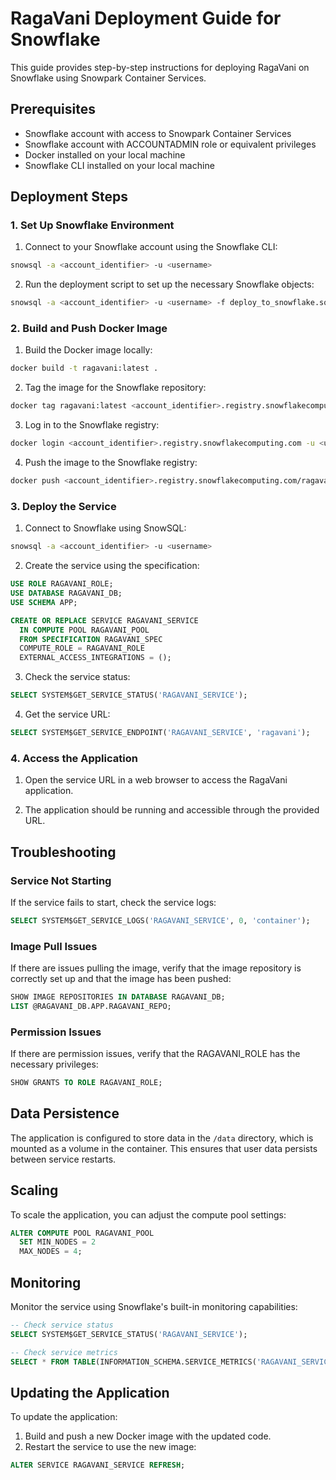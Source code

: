 # RagaVani Deployment Guide for Snowflake

This guide provides step-by-step instructions for deploying RagaVani on Snowflake using Snowpark Container Services.

## Prerequisites

- Snowflake account with access to Snowpark Container Services
- Snowflake account with ACCOUNTADMIN role or equivalent privileges
- Docker installed on your local machine
- Snowflake CLI installed on your local machine

## Deployment Steps

### 1. Set Up Snowflake Environment

1. Connect to your Snowflake account using the Snowflake CLI:

```bash
snowsql -a <account_identifier> -u <username>
```

2. Run the deployment script to set up the necessary Snowflake objects:

```bash
snowsql -a <account_identifier> -u <username> -f deploy_to_snowflake.sql
```

### 2. Build and Push Docker Image

1. Build the Docker image locally:

```bash
docker build -t ragavani:latest .
```

2. Tag the image for the Snowflake repository:

```bash
docker tag ragavani:latest <account_identifier>.registry.snowflakecomputing.com/ragavani_db/app/ragavani_repo/ragavani:latest
```

3. Log in to the Snowflake registry:

```bash
docker login <account_identifier>.registry.snowflakecomputing.com -u <username>
```

4. Push the image to the Snowflake registry:

```bash
docker push <account_identifier>.registry.snowflakecomputing.com/ragavani_db/app/ragavani_repo/ragavani:latest
```

### 3. Deploy the Service

1. Connect to Snowflake using SnowSQL:

```bash
snowsql -a <account_identifier> -u <username>
```

2. Create the service using the specification:

```sql
USE ROLE RAGAVANI_ROLE;
USE DATABASE RAGAVANI_DB;
USE SCHEMA APP;

CREATE OR REPLACE SERVICE RAGAVANI_SERVICE
  IN COMPUTE POOL RAGAVANI_POOL
  FROM SPECIFICATION RAGAVANI_SPEC
  COMPUTE_ROLE = RAGAVANI_ROLE
  EXTERNAL_ACCESS_INTEGRATIONS = ();
```

3. Check the service status:

```sql
SELECT SYSTEM$GET_SERVICE_STATUS('RAGAVANI_SERVICE');
```

4. Get the service URL:

```sql
SELECT SYSTEM$GET_SERVICE_ENDPOINT('RAGAVANI_SERVICE', 'ragavani');
```

### 4. Access the Application

1. Open the service URL in a web browser to access the RagaVani application.

2. The application should be running and accessible through the provided URL.

## Troubleshooting

### Service Not Starting

If the service fails to start, check the service logs:

```sql
SELECT SYSTEM$GET_SERVICE_LOGS('RAGAVANI_SERVICE', 0, 'container');
```

### Image Pull Issues

If there are issues pulling the image, verify that the image repository is correctly set up and that the image has been pushed:

```sql
SHOW IMAGE REPOSITORIES IN DATABASE RAGAVANI_DB;
LIST @RAGAVANI_DB.APP.RAGAVANI_REPO;
```

### Permission Issues

If there are permission issues, verify that the RAGAVANI_ROLE has the necessary privileges:

```sql
SHOW GRANTS TO ROLE RAGAVANI_ROLE;
```

## Data Persistence

The application is configured to store data in the `/data` directory, which is mounted as a volume in the container. This ensures that user data persists between service restarts.

## Scaling

To scale the application, you can adjust the compute pool settings:

```sql
ALTER COMPUTE POOL RAGAVANI_POOL
  SET MIN_NODES = 2
  MAX_NODES = 4;
```

## Monitoring

Monitor the service using Snowflake's built-in monitoring capabilities:

```sql
-- Check service status
SELECT SYSTEM$GET_SERVICE_STATUS('RAGAVANI_SERVICE');

-- Check service metrics
SELECT * FROM TABLE(INFORMATION_SCHEMA.SERVICE_METRICS('RAGAVANI_SERVICE'));
```

## Updating the Application

To update the application:

1. Build and push a new Docker image with the updated code.
2. Restart the service to use the new image:

```sql
ALTER SERVICE RAGAVANI_SERVICE REFRESH;
```